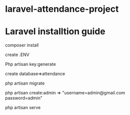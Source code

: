 # laravel-attendance-project

# Laravel installtion guide

<p>composer install<p>
 <p>create .ENV</p>
<p>Php artisan key:generate</p>
<p>create database=>attendance</p>
<p>php artisan migrate</p>
<p>php artisan create:admin  => "username=admin@gmail.com password=admin"</p>
<p>php artisan serve</p>
